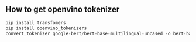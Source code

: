 ## How to get openvino tokenizer
```python
pip install transfomers
pip install openvino_tokenizers
convert_tokenizer google-bert/bert-base-multilingual-uncased -o bert-base-multilingual-uncased --skip-special-tokens --trust-remote-code --utf8_replace_mode replace
```